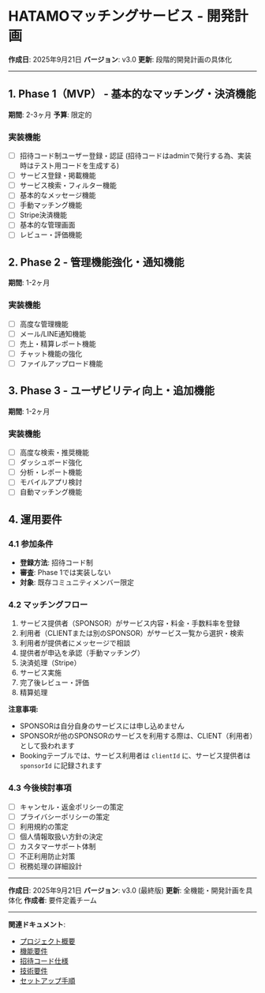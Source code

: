 # HATAMOマッチングサービス - 開発計画

**作成日**: 2025年9月21日
**バージョン**: v3.0
**更新**: 段階的開発計画の具体化

---

## 1. Phase 1（MVP） - 基本的なマッチング・決済機能

**期間**: 2-3ヶ月
**予算**: 限定的

### 実装機能

- [ ] 招待コード制ユーザー登録・認証 (招待コードはadminで発行する為、実装時はテスト用コードを生成する)
- [ ] サービス登録・掲載機能
- [ ] サービス検索・フィルター機能
- [ ] 基本的なメッセージ機能
- [ ] 手動マッチング機能
- [ ] Stripe決済機能
- [ ] 基本的な管理画面
- [ ] レビュー・評価機能

## 2. Phase 2 - 管理機能強化・通知機能

**期間**: 1-2ヶ月

### 実装機能

- [ ] 高度な管理機能
- [ ] メール/LINE通知機能
- [ ] 売上・精算レポート機能
- [ ] チャット機能の強化
- [ ] ファイルアップロード機能

## 3. Phase 3 - ユーザビリティ向上・追加機能

**期間**: 1-2ヶ月

### 実装機能

- [ ] 高度な検索・推奨機能
- [ ] ダッシュボード強化
- [ ] 分析・レポート機能
- [ ] モバイルアプリ検討
- [ ] 自動マッチング機能

## 4. 運用要件

### 4.1 参加条件

- **登録方法**: 招待コード制
- **審査**: Phase 1では実装しない
- **対象**: 既存コミュニティメンバー限定

### 4.2 マッチングフロー

1. サービス提供者（SPONSOR）がサービス内容・料金・手数料率を登録
2. 利用者（CLIENTまたは別のSPONSOR）がサービス一覧から選択・検索
3. 利用者が提供者にメッセージで相談
4. 提供者が申込を承認（手動マッチング）
5. 決済処理（Stripe）
6. サービス実施
7. 完了後レビュー・評価
8. 精算処理

**注意事項:**
- SPONSORは自分自身のサービスには申し込めません
- SPONSORが他のSPONSORのサービスを利用する際は、CLIENT（利用者）として扱われます
- Bookingテーブルでは、サービス利用者は `clientId` に、サービス提供者は `sponsorId` に記録されます

### 4.3 今後検討事項

- [ ] キャンセル・返金ポリシーの策定
- [ ] プライバシーポリシーの策定
- [ ] 利用規約の策定
- [ ] 個人情報取扱い方針の決定
- [ ] カスタマーサポート体制
- [ ] 不正利用防止対策
- [ ] 税務処理の詳細設計

---

**作成日**: 2025年9月21日
**バージョン**: v3.0 (最終版)
**更新**: 全機能・開発計画を具体化
**作成者**: 要件定義チーム

---

**関連ドキュメント**:
- [プロジェクト概要](./01-project-overview.md)
- [機能要件](./02-feature-requirements.md)
- [招待コード仕様](./03-invite-code-specification.md)
- [技術要件](./04-technical-requirements.md)
- [セットアップ手順](./06-setup-instructions.md)
